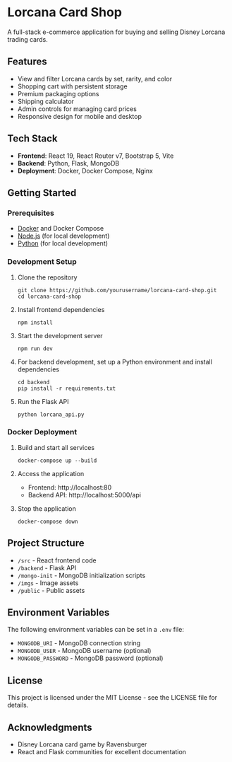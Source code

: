 # Lorcana Card Shop

A full-stack e-commerce application for buying and selling Disney Lorcana trading cards.

## Features

- View and filter Lorcana cards by set, rarity, and color
- Shopping cart with persistent storage
- Premium packaging options
- Shipping calculator
- Admin controls for managing card prices
- Responsive design for mobile and desktop

## Tech Stack

- **Frontend**: React 19, React Router v7, Bootstrap 5, Vite
- **Backend**: Python, Flask, MongoDB
- **Deployment**: Docker, Docker Compose, Nginx

## Getting Started

### Prerequisites

- [Docker](https://www.docker.com/get-started) and Docker Compose
- [Node.js](https://nodejs.org/) (for local development)
- [Python](https://www.python.org/) (for local development)

### Development Setup

1. Clone the repository
   ```
   git clone https://github.com/yourusername/lorcana-card-shop.git
   cd lorcana-card-shop
   ```

2. Install frontend dependencies
   ```
   npm install
   ```

3. Start the development server
   ```
   npm run dev
   ```

4. For backend development, set up a Python environment and install dependencies
   ```
   cd backend
   pip install -r requirements.txt
   ```

5. Run the Flask API
   ```
   python lorcana_api.py
   ```

### Docker Deployment

1. Build and start all services
   ```
   docker-compose up --build
   ```

2. Access the application
   - Frontend: http://localhost:80
   - Backend API: http://localhost:5000/api

3. Stop the application
   ```
   docker-compose down
   ```

## Project Structure

- `/src` - React frontend code
- `/backend` - Flask API
- `/mongo-init` - MongoDB initialization scripts
- `/imgs` - Image assets
- `/public` - Public assets

## Environment Variables

The following environment variables can be set in a `.env` file:

- `MONGODB_URI` - MongoDB connection string
- `MONGODB_USER` - MongoDB username (optional)
- `MONGODB_PASSWORD` - MongoDB password (optional)

## License

This project is licensed under the MIT License - see the LICENSE file for details.

## Acknowledgments

- Disney Lorcana card game by Ravensburger
- React and Flask communities for excellent documentation
